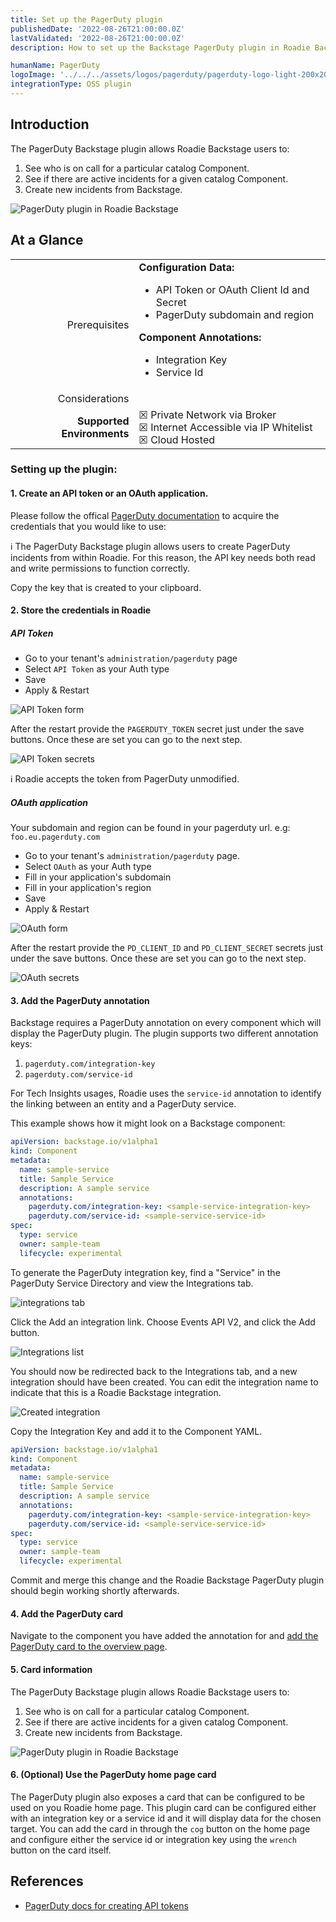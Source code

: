 ```yaml
---
title: Set up the PagerDuty plugin
publishedDate: '2022-08-26T21:00:00.0Z'
lastValidated: '2022-08-26T21:00:00.0Z'
description: How to set up the Backstage PagerDuty plugin in Roadie Backstage.

humanName: PagerDuty
logoImage: '../../../assets/logos/pagerduty/pagerduty-logo-light-200x200.webp'
integrationType: OSS plugin
---
```


## Introduction

The PagerDuty Backstage plugin allows Roadie Backstage users to:

1.  See who is on call for a particular catalog Component.
2.  See if there are active incidents for a given catalog Component.
3.  Create new incidents from Backstage.

![PagerDuty plugin in Roadie Backstage](./pagerduty-plugin.webp)

## At a Glance

|                            |                                                                                                                                                                                                          |
| -------------------------: | -------------------------------------------------------------------------------------------------------------------------------------------------------------------------------------------------------- |
|              Prerequisites | **Configuration Data:** <ul><li>API Token or OAuth Client Id and Secret</li><li>PagerDuty subdomain and region</li></ul> **Component Annotations:** <ul><li>Integration Key</li><li>Service Id</li></ul> |
|             Considerations |                                                                                                                                                                                                          |
| **Supported Environments** | ☒ Private Network via Broker <br /> ☒ Internet Accessible via IP Whitelist <br /> ☒ Cloud Hosted                                                                                                         |

### Setting up the plugin:

#### 1. Create an API token or an OAuth application.

Please follow the offical [PagerDuty documentation](https://pagerduty.github.io/backstage-plugin-docs/getting-started/pagerduty/#:~:text=Events%20API.-,Setup%20API%20Authorization,-To%20use%20PagerDuty) to acquire the credentials that you would like to use:

ℹ️ The PagerDuty Backstage plugin allows users to create PagerDuty incidents from within Roadie. For this reason, the API key needs both read and write permissions to function correctly.

Copy the key that is created to your clipboard.

#### 2. Store the credentials in Roadie

##### API Token

- Go to your tenant's `administration/pagerduty` page
- Select `API Token` as your Auth type
- Save
- Apply & Restart

![API Token form](./api-token-auth-form.webp)

After the restart provide the `PAGERDUTY_TOKEN` secret just under the save buttons. Once these are set you can go to the next step.

![API Token secrets](./api-token-secrets.webp)

ℹ️ Roadie accepts the token from PagerDuty unmodified.

##### OAuth application

Your subdomain and region can be found in your pagerduty url. e.g: `foo.eu.pagerduty.com`

- Go to your tenant's `administration/pagerduty` page.
- Select `OAuth` as your Auth type
- Fill in your application's subdomain
- Fill in your application's region
- Save
- Apply & Restart

![OAuth form](./oauth-auth-form.webp)

After the restart provide the `PD_CLIENT_ID` and `PD_CLIENT_SECRET` secrets just under the save buttons. Once these are set you can go to the next step.

![OAuth secrets](./oauth-secrets.webp)

#### 3. Add the PagerDuty annotation

Backstage requires a PagerDuty annotation on every component which will display the PagerDuty plugin. The plugin supports two different annotation keys:

1. `pagerduty.com/integration-key`
2. `pagerduty.com/service-id`

For Tech Insights usages, Roadie uses the `service-id` annotation to identify the linking between an entity and a PagerDuty service.

This example shows how it might look on a Backstage component:

```yaml
apiVersion: backstage.io/v1alpha1
kind: Component
metadata:
  name: sample-service
  title: Sample Service
  description: A sample service
  annotations:
    pagerduty.com/integration-key: <sample-service-integration-key>
    pagerduty.com/service-id: <sample-service-service-id>
spec:
  type: service
  owner: sample-team
  lifecycle: experimental
```

To generate the PagerDuty integration key, find a "Service" in the PagerDuty Service Directory and view the Integrations tab.

![integrations tab](./integrations-tab.webp)

Click the Add an integration link. Choose Events API V2, and click the Add button.

![Integrations list](./integrations-list.webp)

You should now be redirected back to the Integrations tab, and a new integration should have been created. You can edit the integration name to indicate that this is a Roadie Backstage integration.

![Created integration](./created-integration.webp)

Copy the Integration Key and add it to the Component YAML.

```yaml
apiVersion: backstage.io/v1alpha1
kind: Component
metadata:
  name: sample-service
  title: Sample Service
  description: A sample service
  annotations:
    pagerduty.com/integration-key: <sample-service-integration-key>
    pagerduty.com/service-id: <sample-service-service-id>
spec:
  type: service
  owner: sample-team
  lifecycle: experimental
```

Commit and merge this change and the Roadie Backstage PagerDuty plugin should begin working shortly afterwards.

#### 4. Add the PagerDuty card

Navigate to the component you have added the annotation for and [add the PagerDuty card to the overview page](/docs/getting-started/configuring-backstage-plugins/#step-1-add-the-ui-component).

#### 5. Card information

The PagerDuty Backstage plugin allows Roadie Backstage users to:

1. See who is on call for a particular catalog Component.
2. See if there are active incidents for a given catalog Component.
3. Create new incidents from Backstage.

![PagerDuty plugin in Roadie Backstage](./pagerduty-plugin.webp)

#### 6. (Optional) Use the PagerDuty home page card

The PagerDuty plugin also exposes a card that can be configured to be used on you Roadie home page. This plugin card can be configured either with an integration key or a service id and it will display data for the chosen target. You can add the card in through the `cog` button on the home page and configure either the service id or integration key using the `wrench` button on the card itself.

## References

- [PagerDuty docs for creating API tokens](https://support.pagerduty.com/docs/generating-api-keys)
